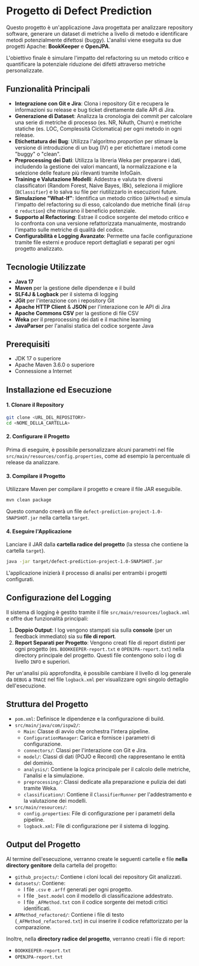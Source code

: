 # Progetto di Defect Prediction

Questo progetto è un'applicazione Java progettata per analizzare repository software, generare un dataset di metriche a livello di metodo e identificare metodi potenzialmente difettosi (buggy). L'analisi viene eseguita su due progetti Apache: **BookKeeper** e **OpenJPA**.

L'obiettivo finale è simulare l'impatto del refactoring su un metodo critico e quantificare la potenziale riduzione dei difetti attraverso metriche personalizzate.

## Funzionalità Principali

- **Integrazione con Git e Jira**: Clona i repository Git e recupera le informazioni su release e bug ticket direttamente dalle API di Jira.
- **Generazione di Dataset**: Analizza la cronologia dei commit per calcolare una serie di metriche di processo (es. NR, NAuth, Churn) e metriche statiche (es. LOC, Complessità Ciclomatica) per ogni metodo in ogni release.
- **Etichettatura dei Bug**: Utilizza l'algoritmo *proportion* per stimare la versione di introduzione di un bug (IV) e per etichettare i metodi come "buggy" o "clean".
- **Preprocessing dei Dati**: Utilizza la libreria Weka per preparare i dati, includendo la gestione dei valori mancanti, la normalizzazione e la selezione delle feature più rilevanti tramite InfoGain.
- **Training e Valutazione Modelli**: Addestra e valuta tre diversi classificatori (Random Forest, Naive Bayes, IBk), seleziona il migliore (`BClassifier`) e lo salva su file per riutilizzarlo in esecuzioni future.
- **Simulazione "What-If"**: Identifica un metodo critico (`AFMethod`) e simula l'impatto del refactoring su di esso, calcolando due metriche finali (`drop` e `reduction`) che misurano il beneficio potenziale.
- **Supporto al Refactoring**: Estrae il codice sorgente del metodo critico e lo confronta con una versione refattorizzata manualmente, mostrando l'impatto sulle metriche di qualità del codice.
- **Configurabilità e Logging Avanzato**: Permette una facile configurazione tramite file esterni e produce report dettagliati e separati per ogni progetto analizzato.

## Tecnologie Utilizzate

- **Java 17**
- **Maven** per la gestione delle dipendenze e il build
- **SLF4J & Logback** per il sistema di logging
- **JGit** per l'interazione con i repository Git
- **Apache HTTP Client** & **JSON** per l'interazione con le API di Jira
- **Apache Commons CSV** per la gestione di file CSV
- **Weka** per il preprocessing dei dati e il machine learning
- **JavaParser** per l'analisi statica del codice sorgente Java

## Prerequisiti

- JDK 17 o superiore
- Apache Maven 3.6.0 o superiore
- Connessione a Internet

## Installazione ed Esecuzione

#### 1. Clonare il Repository
```sh
git clone <URL_DEL_REPOSITORY>
cd <NOME_DELLA_CARTELLA>
```

#### 2. Configurare il Progetto
Prima di eseguire, è possibile personalizzare alcuni parametri nel file `src/main/resources/config.properties`, come ad esempio la percentuale di release da analizzare.

#### 3. Compilare il Progetto
Utilizzare Maven per compilare il progetto e creare il file JAR eseguibile.
```sh
mvn clean package
```
Questo comando creerà un file `defect-prediction-project-1.0-SNAPSHOT.jar` nella cartella `target`.

#### 4. Eseguire l'Applicazione
Lanciare il JAR dalla **cartella radice del progetto** (la stessa che contiene la cartella `target`).
```sh
java -jar target/defect-prediction-project-1.0-SNAPSHOT.jar
```
L'applicazione inizierà il processo di analisi per entrambi i progetti configurati.

## Configurazione del Logging

Il sistema di logging è gestito tramite il file `src/main/resources/logback.xml` e offre due funzionalità principali:

1.  **Doppio Output**: I log vengono stampati sia sulla **console** (per un feedback immediato) sia su **file di report**.
2.  **Report Separati per Progetto**: Vengono creati file di report distinti per ogni progetto (es. `BOOKKEEPER-report.txt` e `OPENJPA-report.txt`) nella directory principale del progetto. Questi file contengono solo i log di livello `INFO` e superiori.

Per un'analisi più approfondita, è possibile cambiare il livello di log generale da `DEBUG` a `TRACE` nel file `logback.xml` per visualizzare ogni singolo dettaglio dell'esecuzione.

## Struttura del Progetto

-   `pom.xml`: Definisce le dipendenze e la configurazione di build.
-   `src/main/java/com/ispw2/`:
    -   `Main`: Classe di avvio che orchestra l'intera pipeline.
    -   `ConfigurationManager`: Carica e fornisce i parametri di configurazione.
    -   `connectors/`: Classi per l'interazione con Git e Jira.
    -   `model/`: Classi di dati (POJO e Record) che rappresentano le entità del dominio.
    -   `analysis/`: Contiene la logica principale per il calcolo delle metriche, l'analisi e la simulazione.
    -   `preprocessing/`: Classi dedicate alla preparazione e pulizia dei dati tramite Weka.
    -   `classification/`: Contiene il `ClassifierRunner` per l'addestramento e la valutazione dei modelli.
-   `src/main/resources/`:
    -   `config.properties`: File di configurazione per i parametri della pipeline.
    -   `logback.xml`: File di configurazione per il sistema di logging.

## Output del Progetto

Al termine dell'esecuzione, verranno create le seguenti cartelle e file **nella directory genitore** della cartella del progetto:

-   `github_projects/`: Contiene i cloni locali dei repository Git analizzati.
-   `datasets/`: Contiene:
    -   I file `.csv` e `.arff` generati per ogni progetto.
    -   I file `_best.model` con il modello di classificazione addestrato.
    -   I file `_AFMethod.txt` con il codice sorgente dei metodi critici identificati.
-   `AFMethod_refactored/`: Contiene i file di testo (`_AFMethod_refactored.txt`) in cui inserire il codice refattorizzato per la comparazione.

Inoltre, nella **directory radice del progetto**, verranno creati i file di report:
-   `BOOKKEEPER-report.txt`
-   `OPENJPA-report.txt`
